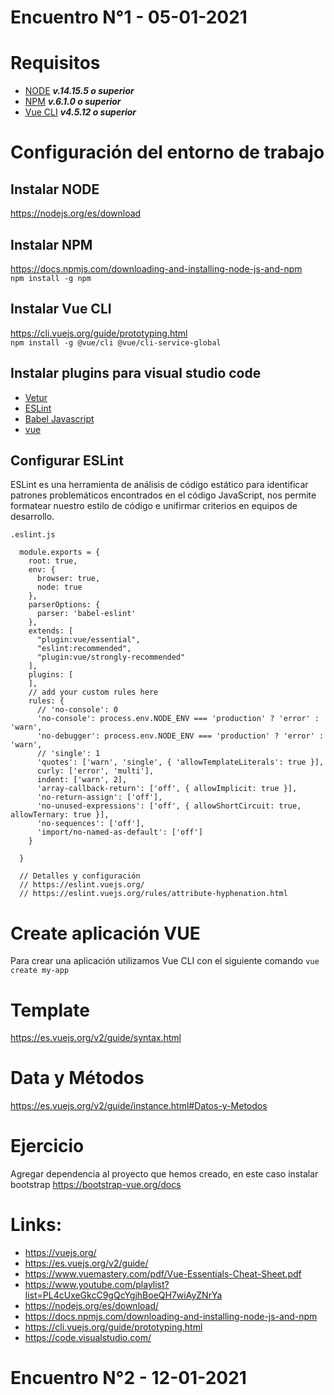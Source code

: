 # Encuentro N°1 - 05-01-2021
# Requisitos
 * [NODE](https://nodejs.org/es/download/) ***v.14.15.5 o superior***
 * [NPM](https://docs.npmjs.com/downloading-and-installing-node-js-and-npm) ***v.6.1.0 o superior***
 * [Vue CLI](https://cli.vuejs.org/guide/prototyping.html) ***v4.5.12 o superior***

# Configuración del entorno de trabajo
## Instalar NODE
https://nodejs.org/es/download

## Instalar NPM
https://docs.npmjs.com/downloading-and-installing-node-js-and-npm \
``npm install -g npm``

## Instalar Vue CLI
https://cli.vuejs.org/guide/prototyping.html \
``npm install -g @vue/cli @vue/cli-service-global``

## Instalar plugins para visual studio code
 * [Vetur](https://marketplace.visualstudio.com/items?itemName=octref.vetur)
 * [ESLint](https://marketplace.visualstudio.com/items?itemName=dbaeumer.vscode-eslint)
 * [Babel Javascript](https://marketplace.visualstudio.com/items?itemName=mgmcdermott.vscode-language-babel)
 * [vue](https://marketplace.visualstudio.com/items?itemName=jcbuisson.vue)

## Configurar ESLint
ESLint es una herramienta de análisis de código estático para identificar patrones problemáticos encontrados en el código JavaScript, nos permite formatear nuestro estilo
de código e unifirmar criterios en equipos de desarrollo.

``.eslint.js``

```javascript:
  module.exports = {
    root: true,
    env: {
      browser: true,
      node: true
    },
    parserOptions: {
      parser: 'babel-eslint'
    },
    extends: [
      "plugin:vue/essential",
      "eslint:recommended",
      "plugin:vue/strongly-recommended"
    ],
    plugins: [
    ],
    // add your custom rules here
    rules: {
      // 'no-console': 0
      'no-console': process.env.NODE_ENV === 'production' ? 'error' : 'warn',
      'no-debugger': process.env.NODE_ENV === 'production' ? 'error' : 'warn',
      // 'single': 1
      'quotes': ['warn', 'single', { 'allowTemplateLiterals': true }],
      curly: ['error', 'multi'],
      indent: ['warn', 2],
      'array-callback-return': ['off', { allowImplicit: true }],
      'no-return-assign': ['off'],
      'no-unused-expressions': ['off', { allowShortCircuit: true, allowTernary: true }],
      'no-sequences': ['off'],
      'import/no-named-as-default': ['off']
    }
    
  }

  // Detalles y configuración
  // https://eslint.vuejs.org/
  // https://eslint.vuejs.org/rules/attribute-hyphenation.html
```


# Create aplicación VUE
Para crear una aplicación utilizamos Vue CLI con el siguiente comando
``vue create my-app``


# Template
https://es.vuejs.org/v2/guide/syntax.html

# Data y Métodos
https://es.vuejs.org/v2/guide/instance.html#Datos-y-Metodos



# Ejercicio
Agregar dependencia al proyecto que hemos creado, en este caso instalar bootstrap
https://bootstrap-vue.org/docs


# Links:
  * https://vuejs.org/
  * https://es.vuejs.org/v2/guide/
  * https://www.vuemastery.com/pdf/Vue-Essentials-Cheat-Sheet.pdf
  * https://www.youtube.com/playlist?list=PL4cUxeGkcC9gQcYgjhBoeQH7wiAyZNrYa
  * https://nodejs.org/es/download/
  * https://docs.npmjs.com/downloading-and-installing-node-js-and-npm
  * https://cli.vuejs.org/guide/prototyping.html
  * https://code.visualstudio.com/


# Encuentro N°2 - 12-01-2021
